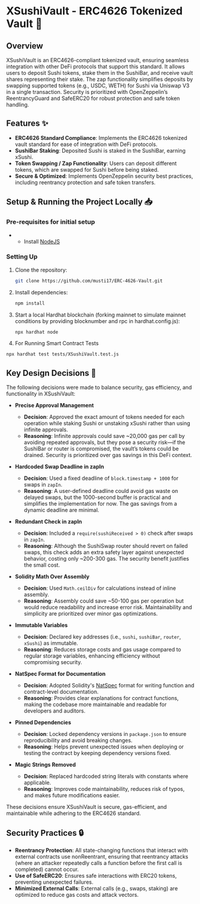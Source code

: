 # XSushiVault - ERC4626 Tokenized Vault 🏦

## Overview

XSushiVault is an ERC4626-compliant tokenized vault, ensuring seamless integration with other DeFi protocols that support this standard. It allows users to deposit Sushi tokens, stake them in the SushiBar, and receive vault shares representing their stake. The zap functionality simplifies deposits by swapping supported tokens (e.g., USDC, WETH) for Sushi via Uniswap V3 in a single transaction. Security is prioritized with OpenZeppelin’s ReentrancyGuard and SafeERC20 for robust protection and safe token handling.

## Features ✨

- **ERC4626 Standard Compliance**: Implements the ERC4626 tokenized vault standard for ease of integration with DeFi protocols.
- **SushiBar Staking**: Deposited Sushi is staked in the SushiBar, earning xSushi.
- **Token Swapping / Zap Functionality**: Users can deposit different tokens, which are swapped for Sushi before being staked.
- **Secure & Optimized**: Implements OpenZeppelin security best practices, including reentrancy protection and safe token transfers.

## Setup & Running the Project Locally 📥

### Pre-requisites for initial setup

- - Install [NodeJS](https://nodejs.org/en/)

### Setting Up

1. Clone the repository:
   ```sh
   git clone https://github.com/musti17/ERC-4626-Vault.git
   ```
2. Install dependencies:
   ```sh
   npm install
   ```
3. Start a local Hardhat blockchain (forking mainnet to simulate mainnet conditions by providing blocknumber and rpc in hardhat.config.js):

   ```sh
   npx hardhat node
   ```

4. For Running Smart Contract Tests

```sh
npx hardhat test tests/XSushiVault.test.js
```

## Key Design Decisions 🎯

The following decisions were made to balance security, gas efficiency, and functionality in XSushiVault:

- **Precise Approval Management**

  - **Decision**: Approved the exact amount of tokens needed for each operation while staking Sushi or unstaking xSushi rather than using infinite approvals.
  - **Reasoning**: Infinite approvals could save ~20,000 gas per call by avoiding repeated approvals, but they pose a security risk—if the SushiBar or router is compromised, the vault’s tokens could be drained. Security is prioritized over gas savings in this DeFi context.

- **Hardcoded Swap Deadline in zapIn**

  - **Decision**: Used a fixed deadline of `block.timestamp + 1000` for swaps in `zapIn`.
  - **Reasoning**: A user-defined deadline could avoid gas waste on delayed swaps, but the 1000-second buffer is practical and simplifies the implementation for now. The gas savings from a dynamic deadline are minimal.

- **Redundant Check in zapIn**

  - **Decision**: Included a `require(sushiReceived > 0)` check after swaps in `zapIn`.
  - **Reasoning**: Although the SushiSwap router should revert on failed swaps, this check adds an extra safety layer against unexpected behavior, costing only ~200-300 gas. The security benefit justifies the small cost.

- **Solidity Math Over Assembly**

  - **Decision**: Used `Math.ceilDiv` for calculations instead of inline assembly.
  - **Reasoning**: Assembly could save ~50-100 gas per operation but would reduce readability and increase error risk. Maintainability and simplicity are prioritized over minor gas optimizations.

- **Immutable Variables**

  - **Decision**: Declared key addresses (i.e., `sushi`, `sushiBar`, `router`, `xSushi`) as immutable.
  - **Reasoning**: Reduces storage costs and gas usage compared to regular storage variables, enhancing efficiency without compromising security.

- **NatSpec Format for Documentation**

  - **Decision**: Adopted Solidity's [NatSpec](https://docs.soliditylang.org/en/v0.8.20/natspec-format.html) format for writing function and contract-level documentation.
  - **Reasoning**: Provides clear explanations for contract functions, making the codebase more maintainable and readable for developers and auditors.

- **Pinned Dependencies**

  - **Decision**: Locked dependency versions in `package.json` to ensure reproducibility and avoid breaking changes.
  - **Reasoning**: Helps prevent unexpected issues when deploying or testing the contract by keeping dependency versions fixed.

- **Magic Strings Removed**
  - **Decision**: Replaced hardcoded string literals with constants where applicable.
  - **Reasoning**: Improves code maintainability, reduces risk of typos, and makes future modifications easier.

These decisions ensure XSushiVault is secure, gas-efficient, and maintainable while adhering to the ERC4626 standard.

## Security Practices 🔒

- **Reentrancy Protection**: All state-changing functions that interact with external contracts use nonReentrant, ensuring that reentrancy attacks (where an attacker repeatedly calls a function before the first call is completed) cannot occur.
- **Use of SafeERC20**: Ensures safe interactions with ERC20 tokens, preventing unexpected failures.
- **Minimized External Calls**: External calls (e.g., swaps, staking) are optimized to reduce gas costs and attack vectors.
